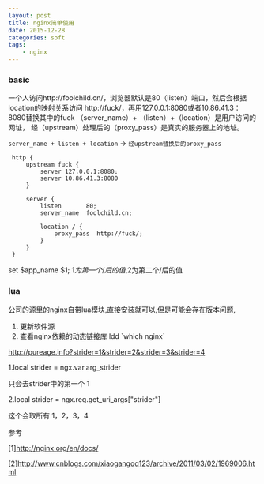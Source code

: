 ```yaml
---
layout: post
title: nginx简单使用
date: 2015-12-28
categories: soft
tags:
    - nginx
---
```


### basic

一个人访问http://foolchild.cn/，浏览器默认是80（listen）端口，然后会根据
location的映射关系访问 http://fuck/，再用127.0.0.1:8080或者10.86.41.3：8080替换其中的fuck
（server_name）+ （listen）+（location）是用户访问的网址，
经（upstream）处理后的（proxy_pass）是真实的服务器上的地址。

`server_name + listen + location` -> `经upstream替换后的proxy_pass`

     http {
         upstream fuck {
             server 127.0.0.1:8080;
             server 10.86.41.3:8080
         }

         server {
             listen       80;
             server_name  foolchild.cn;

             location / {                 
                 proxy_pass  http://fuck/;             
             }
         }  
     }

set $app_name $1; $1为第一个/后的值,$2为第二个/后的值

### lua

公司的源里的nginx自带lua模块,直接安装就可以,但是可能会存在版本问题,

1.  更新软件源
2.  查看nginx依赖的动态链接库 ldd \`which nginx\`

http://pureage.info?strider=1&strider=2&strider=3&strider=4

1.local strider = ngx.var.arg_strider


只会去strider中的第一个   1

2.local strider = ngx.req.get_uri_args["strider"]

这个会取所有  1，2，3，4

参考

[1]<http://nginx.org/en/docs/>

[2]<http://www.cnblogs.com/xiaogangqq123/archive/2011/03/02/1969006.html>

